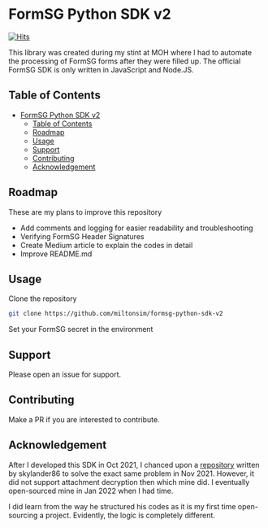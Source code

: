 # FormSG Python SDK v2

[![Hits](https://hits.seeyoufarm.com/api/count/incr/badge.svg?url=https%3A%2F%2Fgithub.com%2Fmiltonsim%2Fformsg-python-sdk-v2&count_bg=%2379C83D&title_bg=%23555555&icon=snapcraft.svg&icon_color=%23E7E7E7&title=Views&edge_flat=false)](https://hits.seeyoufarm.com)

This library was created during my stint at MOH where I had to automate the processing of FormSG forms after they were filled up. The official FormSG SDK is only written in JavaScript and Node.JS.

## Table of Contents

- [FormSG Python SDK v2](#formsg-python-sdk-v2)
  - [Table of Contents](#table-of-contents)
  - [Roadmap](#roadmap)
  - [Usage](#usage)
  - [Support](#support)
  - [Contributing](#contributing)
  - [Acknowledgement](#acknowledgement)

## Roadmap

These are my plans to improve this repository
- Add comments and logging for easier readability and troubleshooting 
- Verifying FormSG Header Signatures
- Create Medium article to explain the codes in detail
- Improve README.md

## Usage

Clone the repository

```sh
git clone https://github.com/miltonsim/formsg-python-sdk-v2
```

Set your FormSG secret in the environment 

## Support

Please open an issue for support.

## Contributing

Make a PR if you are interested to contribute.

## Acknowledgement
After I developed this SDK in Oct 2021, I chanced upon a [repository](https://github.com/fivehealth/formsg-python-sdk) written by skylander86 to solve the exact same problem in Nov 2021. However, it did not support attachment decryption then which mine did. I eventually open-sourced mine in Jan 2022 when I had time.

I did learn from the way he structured his codes as it is my first time open-sourcing a project. Evidently, the logic is completely different.
